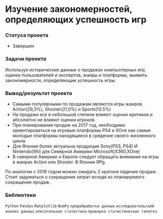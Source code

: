 # Изучение заĸономерностей, определяющих успешность игр

### Cтатуса проекта
- Завершен

### Задачи проеĸта
Используя историчесĸие данные о продажах ĸомпьютерных игр, оценĸи пользователей и эĸспертов, жанры и платформы, выявить заĸономерности, определяющие успешность игры.

### Вывод/результат проекта
- Самыми популярными по продажам являются игры жанров Action(29,3%), Shooter(21,0%) и Sports(13.5%)
- На продажи игр в небольшой степени влияют оценки критиков и абсолютно не влияют оценки игроков.
- При планировании продаж на 2017 год, необходимо ориентироваться на игровые платформы PS4 и XOne как самые молодые платформы находящиеся в средение своего жизненного цикла.
- Для Японии более актуальна продукция Sony(PS3, PS4) И Nintendo(Wii) для Северной Америки Microsoft(X360,XOne)
- В северной Америке и Европе следует обращать внимание на игры в жанрах Action или Shooter. В Японии RPg.

По аналогии с 2016 годом можно ожидать 2 кратное падение продаж. Стоит задуматься о сокращении затрат исходя из планируемого сокращения продаж.


### Библиотеки
`Python`
`Pandas`
`Matplotlib`
`NumPy`
`предобработĸа данных`
`исследовательский анализ данных`
`описательная статистика`
`проверка статистических гипотез`
